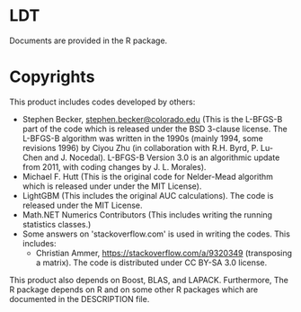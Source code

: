 # LDT
Documents are provided in the R package.

# Copyrights
This product includes codes developed by others:
- Stephen Becker, stephen.becker@colorado.edu (This is the L-BFGS-B part of the code which is released under the BSD 3-clause license. The L-BFGS-B algorithm was written in the 1990s (mainly 1994, some revisions 1996) by Ciyou Zhu (in collaboration with R.H. Byrd, P. Lu-Chen and J. Nocedal). L-BFGS-B Version 3.0 is an algorithmic update from 2011, with coding changes by J. L. Morales).
- Michael F. Hutt (This is the original code for Nelder-Mead algorithm which is released under under the MIT License).
- LightGBM (This includes the original AUC calculations). The code is released under the MIT License.
- Math.NET Numerics Contributors (This includes writing the running statistics classes.)
- Some answers on 'stackoverflow.com' is used in writing the codes. This includes:
  - Christian Ammer, https://stackoverflow.com/a/9320349 (transposing a matrix). The code is distributed under CC BY-SA 3.0 license.

This product also depends on Boost, BLAS, and LAPACK. Furthermore, The R package depends on R and on some 
other R packages which are documented in the DESCRIPTION file.
